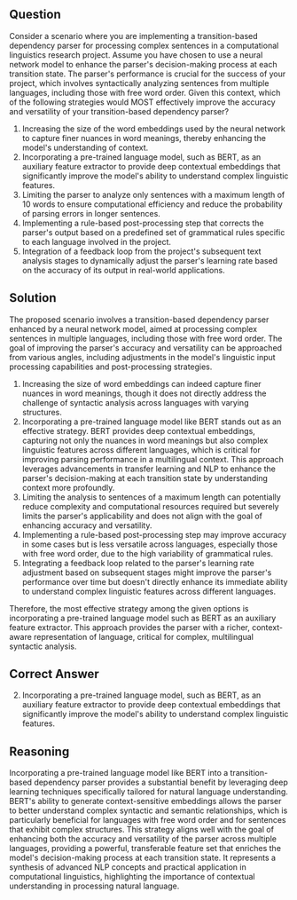 ## Question
Consider a scenario where you are implementing a transition-based dependency parser for processing complex sentences in a computational linguistics research project. Assume you have chosen to use a neural network model to enhance the parser's decision-making process at each transition state. The parser's performance is crucial for the success of your project, which involves syntactically analyzing sentences from multiple languages, including those with free word order. Given this context, which of the following strategies would MOST effectively improve the accuracy and versatility of your transition-based dependency parser?

1. Increasing the size of the word embeddings used by the neural network to capture finer nuances in word meanings, thereby enhancing the model's understanding of context.
2. Incorporating a pre-trained language model, such as BERT, as an auxiliary feature extractor to provide deep contextual embeddings that significantly improve the model's ability to understand complex linguistic features.
3. Limiting the parser to analyze only sentences with a maximum length of 10 words to ensure computational efficiency and reduce the probability of parsing errors in longer sentences.
4. Implementing a rule-based post-processing step that corrects the parser's output based on a predefined set of grammatical rules specific to each language involved in the project.
5. Integration of a feedback loop from the project's subsequent text analysis stages to dynamically adjust the parser's learning rate based on the accuracy of its output in real-world applications.

## Solution

The proposed scenario involves a transition-based dependency parser enhanced by a neural network model, aimed at processing complex sentences in multiple languages, including those with free word order. The goal of improving the parser's accuracy and versatility can be approached from various angles, including adjustments in the model's linguistic input processing capabilities and post-processing strategies.

1. Increasing the size of word embeddings can indeed capture finer nuances in word meanings, though it does not directly address the challenge of syntactic analysis across languages with varying structures. 
2. Incorporating a pre-trained language model like BERT stands out as an effective strategy. BERT provides deep contextual embeddings, capturing not only the nuances in word meanings but also complex linguistic features across different languages, which is critical for improving parsing performance in a multilingual context. This approach leverages advancements in transfer learning and NLP to enhance the parser's decision-making at each transition state by understanding context more profoundly.
3. Limiting the analysis to sentences of a maximum length can potentially reduce complexity and computational resources required but severely limits the parser's applicability and does not align with the goal of enhancing accuracy and versatility. 
4. Implementing a rule-based post-processing step may improve accuracy in some cases but is less versatile across languages, especially those with free word order, due to the high variability of grammatical rules.
5. Integrating a feedback loop related to the parser's learning rate adjustment based on subsequent stages might improve the parser's performance over time but doesn't directly enhance its immediate ability to understand complex linguistic features across different languages.

Therefore, the most effective strategy among the given options is incorporating a pre-trained language model such as BERT as an auxiliary feature extractor. This approach provides the parser with a richer, context-aware representation of language, critical for complex, multilingual syntactic analysis.

## Correct Answer

2. Incorporating a pre-trained language model, such as BERT, as an auxiliary feature extractor to provide deep contextual embeddings that significantly improve the model's ability to understand complex linguistic features.

## Reasoning

Incorporating a pre-trained language model like BERT into a transition-based dependency parser provides a substantial benefit by leveraging deep learning techniques specifically tailored for natural language understanding. BERT's ability to generate context-sensitive embeddings allows the parser to better understand complex syntactic and semantic relationships, which is particularly beneficial for languages with free word order and for sentences that exhibit complex structures. This strategy aligns well with the goal of enhancing both the accuracy and versatility of the parser across multiple languages, providing a powerful, transferable feature set that enriches the model's decision-making process at each transition state. It represents a synthesis of advanced NLP concepts and practical application in computational linguistics, highlighting the importance of contextual understanding in processing natural language.